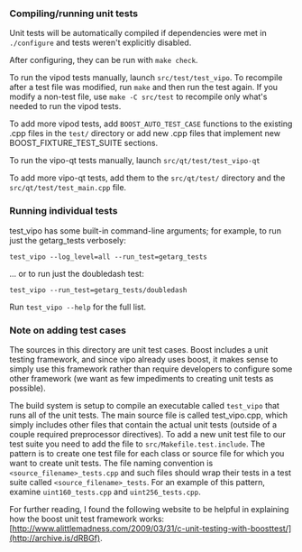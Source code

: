 ### Compiling/running unit tests

Unit tests will be automatically compiled if dependencies were met in `./configure`
and tests weren't explicitly disabled.

After configuring, they can be run with `make check`.

To run the vipod tests manually, launch `src/test/test_vipo`. To recompile
after a test file was modified, run `make` and then run the test again. If you
modify a non-test file, use `make -C src/test` to recompile only what's needed
to run the vipod tests.

To add more vipod tests, add `BOOST_AUTO_TEST_CASE` functions to the existing
.cpp files in the `test/` directory or add new .cpp files that
implement new BOOST_FIXTURE_TEST_SUITE sections.

To run the vipo-qt tests manually, launch `src/qt/test/test_vipo-qt`

To add more vipo-qt tests, add them to the `src/qt/test/` directory and
the `src/qt/test/test_main.cpp` file.

### Running individual tests

test_vipo has some built-in command-line arguments; for
example, to run just the getarg_tests verbosely:

    test_vipo --log_level=all --run_test=getarg_tests

... or to run just the doubledash test:

    test_vipo --run_test=getarg_tests/doubledash

Run `test_vipo --help` for the full list.

### Note on adding test cases

The sources in this directory are unit test cases.  Boost includes a
unit testing framework, and since vipo already uses boost, it makes
sense to simply use this framework rather than require developers to
configure some other framework (we want as few impediments to creating
unit tests as possible).

The build system is setup to compile an executable called `test_vipo`
that runs all of the unit tests.  The main source file is called
test_vipo.cpp, which simply includes other files that contain the
actual unit tests (outside of a couple required preprocessor
directives). To add a new unit test file to our test suite you need
to add the file to `src/Makefile.test.include`. The pattern is to
create one test file for each class or source file for which you want
to create unit tests.  The file naming convention is
`<source_filename>_tests.cpp` and such files should wrap their tests
in a test suite called `<source_filename>_tests`.  For an example of
this pattern, examine `uint160_tests.cpp` and `uint256_tests.cpp`.

For further reading, I found the following website to be helpful in
explaining how the boost unit test framework works:
[http://www.alittlemadness.com/2009/03/31/c-unit-testing-with-boosttest/](http://archive.is/dRBGf).
